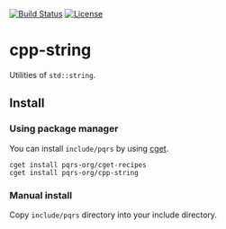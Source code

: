 [![Build Status](https://travis-ci.org/pqrs-org/cpp-string.svg?branch=master)](https://travis-ci.org/pqrs-org/cpp-string)
[![License](https://img.shields.io/badge/license-Boost%20Software%20License-blue.svg)](https://github.com/pqrs-org/cpp-string/blob/master/LICENSE.md)

# cpp-string

Utilities of `std::string`.

## Install

### Using package manager

You can install `include/pqrs` by using [cget](https://github.com/pfultz2/cget).

```shell
cget install pqrs-org/cget-recipes
cget install pqrs-org/cpp-string
```

### Manual install

Copy `include/pqrs` directory into your include directory.

